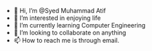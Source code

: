 - 👋 Hi, I’m @Syed Muhammad Atif
- 👀 I’m interested in enjoying life
- 🌱 I’m currently learning Computer Engineering
- 💞️ I’m looking to collaborate on anything
- 📫 How to reach me is through email.

<!---
bsce22030/bsce22030 is a ✨ special ✨ repository because its `README.md` (this file) appears on your GitHub profile.
You can click the Preview link to take a look at your changes.
--->
